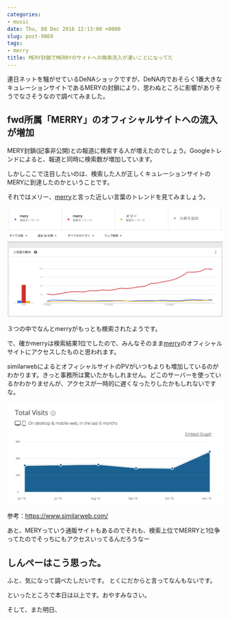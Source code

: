 ```yaml
---
categories:
- music
date: Thu, 08 Dec 2016 12:13:00 +0000
slug: post-9869
tags:
- merry
title: MERY封鎖でMERRYのサイトへの検索流入が凄いことになってた
---
```


連日ネットを騒がせているDeNAショックですが、DeNA内でおそらく1番大きなキュレーションサイトであるMERYの封鎖により、思わぬところに影響がありそうでなさそうなので調べてみました。<!--more--><h2>fwd所属「MERRY」のオフィシャルサイトへの流入が増加</h2>

MERY封鎖(記事非公開)との報道に検索する人が増えたのでしょう。Googleトレンドによると、報道と同時に検索数が増加しています。

しかしここで注目したいのは、検索した人が正しくキュレーションサイトのMERYに到達したのかということです。

それではメリー、<a href="http://merryweb.jp/">merry</a>と言った近しい言葉のトレンドを見てみましょう。


![](images/629f3e54d55e661570ebdc4bfb880fc6.png)

３つの中でなんとmerryがもっとも検索されたようです。

で、確かmerryは検索結果1位でしたので、みんなそのまま<a href="http://merryweb.jp/">merry</a>のオフィシャルサイトにアクセスしたものと思われます。

similarwebによるとオフィシャルサイトのPVがいつもよりも増加しているのがわかります。きっと事務所は驚いたかもしれません。どこのサーバーを使っているかわかりませんが、アクセスが一時的に遅くなったりしたかもしれないですな。

![](images/93af5c0ceed1079f71630b840d4c1928.png)

参考：<a href="https://www.similarweb.com/">https://www.similarweb.com/</a>

あと、MERYっていう通販サイトもあるのでそれも、検索上位でMERRYと1位争ってたのでそっちにもアクセスいってるんだろうなー

<h2>しんぺーはこう思った。</h2>

ふと、気になって調べたしだいです。
とくにだからと言ってなんもないです。

といったところで本日は以上です。おやすみなさい。

そして、また明日、
